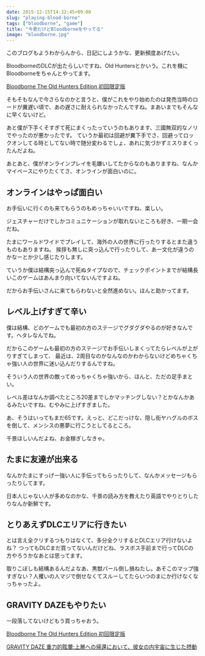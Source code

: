 ```yaml
---
date: 2015-12-15T14:32:45+09:00
slug: "playing-blood-borne"
tags: ["bloodborne", "game"]
title: "今更だけどBloodborneをやってる"
image: "bloodborne.jpg"
---
```


このブログもようわからんから、日記にしようかな、更新頻度あげたい。

BloodborneのDLCが出たらしいですね、Old Huntersとかいう。これを機にBloodborneをちゃんとやってます。

<a rel="nofollow" href="http://www.amazon.co.jp/gp/product/B015DSR5HE/ref=as_li_qf_sp_asin_tl?ie=UTF8&camp=247&creative=1211&creativeASIN=B015DSR5HE&linkCode=as2&tag=unresolved-22">Bloodborne The Old Hunters Edition 初回限定版</a>

そもそもなんで今さらなのかと言うと、僕がこれをやり始めたのは発売当時のロードが糞遅い頃で、あの遅さに耐えられなかったんですね。まあいまでもそんなに早くないけど。

あと僕が下手くそすぎて死にまくったっていうのもあります、三國無双的なノリでやったのが悪かったです。
ていうか最初は回避が糞下手でさ、回避ってロックオンしてる時としてない時で随分変わるでしょ、あれに気づかずミスりまくったんだよね。

あとあと、僕がオンラインプレイを毛嫌いしてたからなのもありますね、なんかマイペースにやりたくてさ、オンラインが面白いのに。

## オンラインはやっぱ面白い

お手伝いに行くのも来てもらうのもめっちゃいいですね、楽しい。

ジェスチャーだけでしかコミュニケーションが取れないところも好き、一期一会だね。

たまにワールドワイドでプレイして、海外の人の世界に行ったりするとまた違うものもありますね。
挨拶も無しに突っ込んで行ったりして、あー文化が違うのかなーとか少し感じたりします。

ていうか僕は結構突っ込んで死ぬタイプなので、チェックポイントまでが結構長いこのゲームはあんまり向いてないんですよね。

だからお手伝いさんに来てもらわないと全然進めない。ほんと助かってます。

## レベル上げすぎて辛い

僕は結構、どのゲームでも最初の方のステージでグダグダやるのが好きなんです。ヘタレなんでね。

だからこのゲームも最初の方のステージでお手伝いしまくってたらレベルが上がりすぎてしまって、
最近は、2周目なのかなんなのかわからないけどめちゃくちゃ強い人の世界に迷い込んだりするんですね。

そういう人の世界の敵ってめっちゃくちゃ強いから、ほんと、ただの足手まとい。

レベル差はなんか調べたところ20差までしかマッチングしない？とかなんかあるみたいですね、むやみに上げすぎました。

あ、そうはいってもまだ65です。えっと、どこだっけな、隠し街ヤハグルのボスを倒して、メンシスの悪夢に行こうとしてるところ。

千景ほしいんだよね、お金稼ぎしなきゃ。

## たまに友達が出来る

なんかたまにすっげー強い人に手伝ってもらったりして、なんかメッセージもらったりしてます。

日本人じゃない人が多めなのかな、千景の読み方を教えたり英語でやりとりしたりなんか新鮮です。

## とりあえずDLCエリアに行きたい

とは言え全クリするつもりはなくて、多分全クリするとDLCエリア行けないよね？
つってもDLCまだ買ってないんだけどね、ラスボス手前まで行ってDLCの方やろうかなあとは思ってます。

取りこぼしも結構あるんだよなあ、黒獣パール倒し損ねたし。あそこのマップ強すぎない？人攫いの人マジで倒せなくてスルーしてたらいつのまにか行けなくなっちゃったよ。

## GRAVITY DAZEもやりたい

一段落してないけどもう買っちゃおう。

<a rel="nofollow" href="http://www.amazon.co.jp/gp/product/B015DSR5HE/ref=as_li_qf_sp_asin_tl?ie=UTF8&camp=247&creative=1211&creativeASIN=B015DSR5HE&linkCode=as2&tag=unresolved-22">Bloodborne The Old Hunters Edition 初回限定版</a>

<a rel="nofollow" href="http://www.amazon.co.jp/gp/product/B015DSR5SS/ref=as_li_qf_sp_asin_tl?ie=UTF8&camp=247&creative=1211&creativeASIN=B015DSR5SS&linkCode=as2&tag=unresolved-22">GRAVITY DAZE 重力的眩暈:上層への帰還において、彼女の内宇宙に生じた摂動</a>
